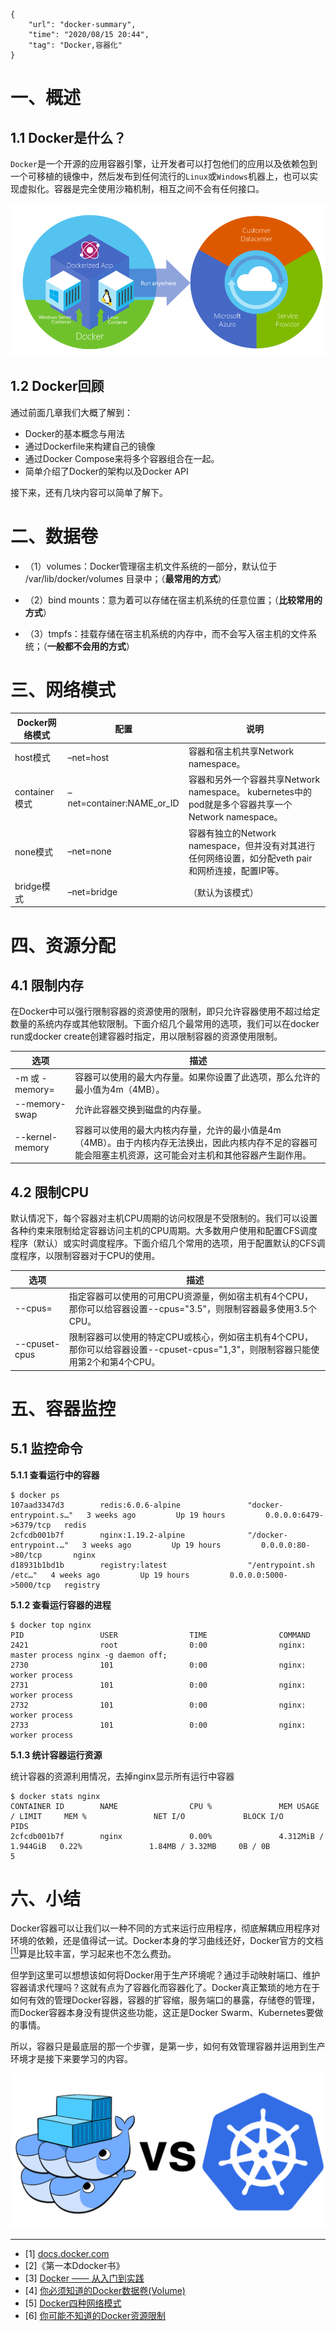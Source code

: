 ```
{
    "url": "docker-summary",
    "time": "2020/08/15 20:44",
    "tag": "Docker,容器化"
}
```

# 一、概述

## 1.1 Docker是什么？

`Docker`是一个开源的应用容器引擎，让开发者可以打包他们的应用以及依赖包到一个可移植的镜像中，然后发布到任何流行的`Linux`或`Windows`机器上，也可以实现虚拟化。容器是完全使用沙箱机制，相互之间不会有任何接口。

![](../../static/uploads/docker-containers-run-anywhere.png)

## 1.2 Docker回顾

通过前面几章我们大概了解到：

- Docker的基本概念与用法
- 通过Dockerfile来构建自己的镜像
- 通过Docker Compose来将多个容器组合在一起。
- 简单介绍了Docker的架构以及Docker API

接下来，还有几块内容可以简单了解下。

# 二、数据卷

- （1）volumes：Docker管理宿主机文件系统的一部分，默认位于 /var/lib/docker/volumes 目录中；（**最常用的方式**）

- （2）bind mounts：意为着可以存储在宿主机系统的任意位置；（**比较常用的方式**）

- （3）tmpfs：挂载存储在宿主机系统的内存中，而不会写入宿主机的文件系统；（**一般都不会用的方式**）

# 三、网络模式

| Docker网络模式 | 配置                      | 说明                                                         |
| -------------- | ------------------------- | ------------------------------------------------------------ |
| host模式       | –net=host                 | 容器和宿主机共享Network namespace。                          |
| container模式  | –net=container:NAME_or_ID | 容器和另外一个容器共享Network namespace。 kubernetes中的pod就是多个容器共享一个Network namespace。 |
| none模式       | –net=none                 | 容器有独立的Network namespace，但并没有对其进行任何网络设置，如分配veth pair 和网桥连接，配置IP等。 |
| bridge模式     | –net=bridge               | （默认为该模式）                                             |

# 四、资源分配

## 4.1 限制内存

在Docker中可以强行限制容器的资源使用的限制，即只允许容器使用不超过给定数量的系统内存或其他软限制。下面介绍几个最常用的选项，我们可以在docker run或docker create创建容器时指定，用以限制容器的资源使用限制。

| 选项            | 描述                                                         |
| --------------- | ------------------------------------------------------------ |
| -m 或 -memory=  | 容器可以使用的最大内存量。如果你设置了此选项，那么允许的最小值为4m（4MB）。 |
| --memory-swap   | 允许此容器交换到磁盘的内存量。                               |
| --kernel-memory | 容器可以使用的最大内核内存量，允许的最小值是4m（4MB）。由于内核内存无法换出，因此内核内存不足的容器可能会阻塞主机资源，这可能会对主机和其他容器产生副作用。 |

## 4.2 限制CPU

默认情况下，每个容器对主机CPU周期的访问权限是不受限制的。我们可以设置各种约束来限制给定容器访问主机的CPU周期。大多数用户使用和配置CFS调度程序（默认）或实时调度程序。下面介绍几个常用的选项，用于配置默认的CFS调度程序，以限制容器对于CPU的使用。

| 选项           | 描述                                                         |
| -------------- | ------------------------------------------------------------ |
| --cpus=<value> | 指定容器可以使用的可用CPU资源量，例如宿主机有4个CPU，那你可以给容器设置--cpus="3.5"，则限制容器最多使用3.5个CPU。 |
| --cpuset-cpus  | 限制容器可以使用的特定CPU或核心，例如宿主机有4个CPU，那你可以给容器设置--cpuset-cpus="1,3"，则限制容器只能使用第2个和第4个CPU。 |

# 五、容器监控

## 5.1 监控命令

**5.1.1 查看运行中的容器**

```
$ docker ps
107aad3347d3        redis:6.0.6-alpine               "docker-entrypoint.s…"   3 weeks ago         Up 19 hours         0.0.0.0:6479->6379/tcp   redis
2cfcdb001b7f        nginx:1.19.2-alpine              "/docker-entrypoint.…"   3 weeks ago         Up 19 hours         0.0.0.0:80->80/tcp       nginx
d18931b1bd1b        registry:latest                  "/entrypoint.sh /etc…"   4 weeks ago         Up 19 hours         0.0.0.0:5000->5000/tcp   registry
```

**5.1.2 查看运行容器的进程**

```
$ docker top nginx
PID                 USER                TIME                COMMAND
2421                root                0:00                nginx: master process nginx -g daemon off;
2730                101                 0:00                nginx: worker process
2731                101                 0:00                nginx: worker process
2732                101                 0:00                nginx: worker process
2733                101                 0:00                nginx: worker process
```

**5.1.3 统计容器运行资源**

统计容器的资源利用情况，去掉nginx显示所有运行中容器

```
$ docker stats nginx
CONTAINER ID        NAME                CPU %               MEM USAGE / LIMIT     MEM %               NET I/O             BLOCK I/O           PIDS
2cfcdb001b7f        nginx               0.00%               4.312MiB / 1.944GiB   0.22%               1.84MB / 3.32MB     0B / 0B             5
```

# 六、小结

Docker容器可以让我们以一种不同的方式来运行应用程序，彻底解耦应用程序对环境的依赖，还是值得试一试。Docker本身的学习曲线还好，Docker官方的文档 [<sup>[1]</sup>](#refer)算是比较丰富，学习起来也不怎么费劲。

但学到这里可以想想该如何将Docker用于生产环境呢？通过手动映射端口、维护容器请求代理吗？这就有点为了容器化而容器化了。Docker真正繁琐的地方在于如何有效的管理Docker容器，容器的扩容缩，服务端口的暴露，存储卷的管理，而Docker容器本身没有提供这些功能，这正是Docker Swarm、Kubernetes要做的事情。

所以，容器只是最底层的那一个步骤，是第一步，如何有效管理容器并运用到生产环境才是接下来要学习的内容。

![](../../static/uploads/docker-swarm-kubernetes.png)

---

<div id="refer"></div>

- [1] [docs.docker.com](https://docs.docker.com)
- [2]《第一本Ddocker书》
- [3] [Docker —— 从入门到实践](https://yeasy.gitbook.io/docker_practice/)
- [4] [你必须知道的Docker数据卷(Volume)](https://www.cnblogs.com/edisonchou/p/docker_volumes_introduction.html)
- [5] [Docker四种网络模式](https://www.jianshu.com/p/22a7032bb7bd)
- [6] [你可能不知道的Docker资源限制](https://www.cnblogs.com/edisonchou/p/docker_resource_limitation_introduction.html)


